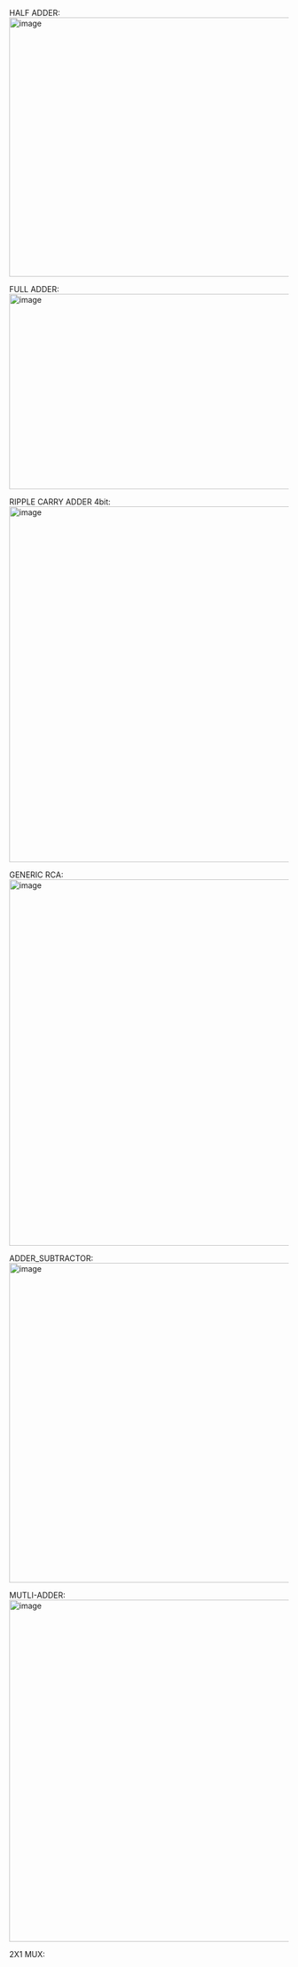 HALF ADDER:
<img width="1023" height="467" alt="image" src="https://github.com/user-attachments/assets/37865892-e413-430c-bb74-26ffb7355cf3" />

FULL ADDER:
<img width="1106" height="352" alt="image" src="https://github.com/user-attachments/assets/08f1630b-112e-4c1c-9210-b5fa50df0963" />

RIPPLE CARRY ADDER 4bit:
<img width="1000" height="641" alt="image" src="https://github.com/user-attachments/assets/6736abeb-c948-4ffb-a9ee-d5ede0eca6d2" />

GENERIC RCA:
<img width="1023" height="660" alt="image" src="https://github.com/user-attachments/assets/54944822-e1b2-40a5-87eb-09a14f0c552c" />

ADDER_SUBTRACTOR:
<img width="1196" height="576" alt="image" src="https://github.com/user-attachments/assets/0204b3fa-2690-4f3c-826f-2808428c3d10" />

MUTLI-ADDER:
<img width="1025" height="616" alt="image" src="https://github.com/user-attachments/assets/b1bdbf6f-5fb3-40ff-9890-71d0539f9d7a" />

2X1 MUX:
